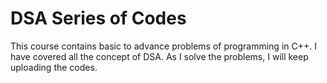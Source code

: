 # DSA Series of Codes

This course contains basic to advance problems of programming in C++. I have covered all the concept of DSA.
As I solve the problems, I will keep uploading the codes. 
